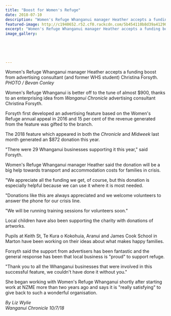 ```yaml
---
title: "Boost for Women's Refuge"
date: 2018-07-10
description: "Women's Refuge Whanganui manager Heather accepts a funding boost from advertising consultant Christina Forsyth."
featured-image: http://c1940652.r52.cf0.rackcdn.com/5b454110b8d39a4129000426/Christina-Forsyth-ex-chron-10-July.jpg
excerpt: "Women's Refuge Whanganui manager Heather accepts a funding boost from advertising consultant Christina Forsyth."
image_gallery:
    
    
    
    
    
---
```


<p><span>Women's Refuge Whanganui manager Heather accepts a funding boost from advertising consultant (and former WHS student) Christina Forsyth. <br /><em>PHOTO / Bevan Conley</em></span></p>
<p class="element element-paragraph">Women's Refuge Whanganui is better off to the tune of almost $900, thanks to an enterprising idea from&nbsp;<em>Wanganui Chronicle</em>&nbsp;advertising consultant Christina Forsyth.</p>
<p class="element element-paragraph">Forsyth first developed an advertising feature based on the Women's Refuge annual appeal in 2016 and 15 per cent of the revenue generated from the feature was gifted to the branch.</p>
<p class="element element-paragraph">The 2018 feature which appeared in both the&nbsp;<em>Chronicle</em>&nbsp;and&nbsp;<em>Midweek</em>&nbsp;last month generated an $872 donation this year.</p>
<p class="element element-paragraph">"There were 29 Whanganui businesses supporting it this year," said Forsyth.</p>
<p class="element element-paragraph">Women's Refuge Whanganui manager Heather said the donation will be a big help towards transport and accommodation costs for families in crisis.</p>
<p class="element element-paragraph">"We appreciate all the funding we get, of course, but this donation is especially helpful because we can use it where it is most needed.</p>
<p class="element element-paragraph">"Donations like this are always appreciated and we welcome volunteers to answer the phone for our crisis line.</p>
<p class="element element-paragraph">"We will be running training sessions for volunteers soon."</p>
<p class="element element-paragraph">Local children have also been supporting the charity with donations of artworks.</p>
<p class="element element-paragraph">Pupils at Keith St, Te Kura o Kokohuia, Aranui and James Cook School in Marton have been working on their ideas about what makes happy families.</p>
<p class="element element-paragraph">Forsyth said the support from advertisers has been fantastic and the general response has been that local business is "proud" to support refuge.</p>
<p class="element element-paragraph">"Thank you to all the Whanganui businesses that were involved in this successful feature, we couldn't have done it without you."</p>
<p class="element element-paragraph">She began working with Women's Refuge Whanganui shortly after starting work at NZME more than two years ago and says it is "really satisfying" to give back to such a wonderful organisation.</p>
<p><span><em>By Liz Wylie<br />Wanganui Chronicle 10/7/18</em></span></p>

